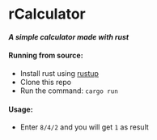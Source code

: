 # rCalculator
#### _A simple calculator made with rust_

#### Running from source:
- Install rust using [rustup](https://rust-lang.org/tools/install/)
- Clone this repo
- Run the command: `cargo run`

#### Usage:
- Enter `8/4/2` and you will get `1` as result

